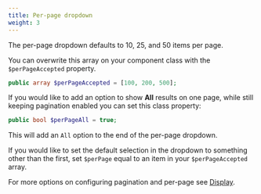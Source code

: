 ```yaml
---
title: Per-page dropdown
weight: 3
---
```


The per-page dropdown defaults to 10, 25, and 50 items per page.

You can overwrite this array on your component class with the `$perPageAccepted` property.

```php
public array $perPageAccepted = [100, 200, 500];
```

If you would like to add an option to show **All** results on one page, while still keeping pagination enabled you can set this class property:

```php
public bool $perPageAll = true;
```

This will add an `All` option to the end of the per-page dropdown.

If you would like to set the default selection in the dropdown to something other than the first, set `$perPage` equal to an item in your `$perPageAccepted` array.

For more options on configuring pagination and per-page see [Display](../display/properties).
